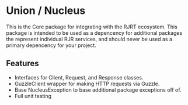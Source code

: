 Union / Nucleus
=========================

This is the Core package for integrating with the RJRT ecosystem. This package is intended to be used as a depencency 
for additional packages the represent individual RJR services, and should never be used as a primary depencency for your
project. 

Features
--------

* Interfaces for Client, Request, and Response classes.
* GuzzleClient wrapper for making HTTP requests via Guzzle.
* Base NucleusException to base additional package exceptions off of. 
* Full unit testing 

